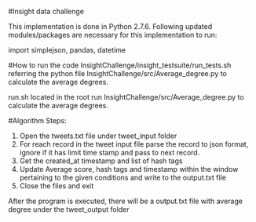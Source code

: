 #Insight data challenge

This implementation is done in Python 2.7.6. Following updated modules/packages are necessary for this implementation to run:

import simplejson, pandas, datetime

#How to run the code
InsightChallenge/insight_testsuite/run_tests.sh referring the python file InsightChallenge/src/Average_degree.py to calculate the average degrees. 

run.sh located in the root run InsightChallenge/src/Average_degree.py to calculate the average degrees. 

#Algorithm Steps:
1. Open the tweets.txt file under tweet_input folder 
2. For reach record in the tweet input file parse the record to json format, ignore if it has limit time stamp and pass to next record. 
3. Get the created_at timestamp and list of hash tags 
4. Update Average score, hash tags and timestamp within the window pertaining to the given conditions and write to the output.txt file
5. Close the files and exit

After the program is executed, there will be a output.txt file with average degree under the tweet_output folder
